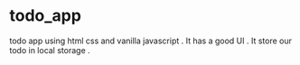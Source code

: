 # todo_app
todo app using html css and vanilla  javascript . 
It has a good UI .
It store our todo in local storage .
